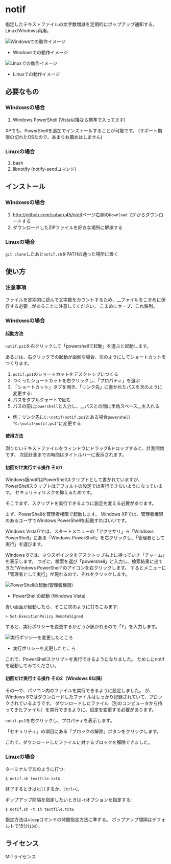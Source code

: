 # notif

指定したテキストファイルの文字数増減を定期的にポップアップ通知する。
Linux/Windows両用。

![Windowsでの動作イメージ](https://github.com/subaru45/notif/wiki/images/notif-win.png)

* Windowsでの動作イメージ

![Linuxでの動作イメージ](https://github.com/subaru45/notif/wiki/images/notif-linux.png)

* Linuxでの動作イメージ

## 必要なもの

### Windowsの場合

1. Windows PowerShell (Vista以降なら標準で入ってます)

XPでも、PowerShellを追加でインストールすることが可能です。
(サポート期限の切れたOSなので、あまりお薦めはしません)


### Linuxの場合

1. bash
2. libnotify (notify-sendコマンド)


## インストール

### Windowsの場合

1. <http://github.com/subaru45/notif>ページ右側の`Download ZIP`からダウンロードする
2. ダウンロードしたZIPファイルを好きな場所に解凍する


### Linuxの場合

`git clone`したあと`notif.sh`をPATHの通った場所に置く


## 使い方


### 注意事項

ファイルを定期的に読んで文字数をカウントするため、__ファイルをこまめに保存する必要__があることに注意してください。
こまめにセーブ、これ鉄則。


### Windowsの場合

#### 起動方法

`notif.ps1`を右クリックして「powershellで起動」を選ぶと起動します。

あるいは、右クリックでの起動が面倒な場合、次のようにしてショートカットをつくります。

1. `notif.ps1`のショートカットをデスクトップにつくる
2. つくったショートカットを右クリックし、「プロパティ」を選ぶ
3. 「ショートカット」タブを開き、「リンク先」に書かれたパスを次のように変更する:
  1. パスをダブルクォートで囲む
  2. パスの前に`powershell`と入力し、__パスとの間に半角スペース__を入れる
  * 例：リンク先に`C:\notif\notif.ps1`とある場合`powershell "C:\notif\notif.ps1"`に変更する

#### 使用方法

測りたいテキストファイルをウィンドウにドラッグ&ドロップすると、計測開始です。
次回計測までの時間はタイトルバーに表示されます。


#### 初回だけ実行する操作 その1

Windows版notifはPowerShellスクリプトとして書かれていますが、
PowerShellスクリプトはデフォルトの設定では実行できないようになっています。
セキュリティリスクを抑えるためです。

そこでまず、スクリプトを実行できるように設定を変える必要があります。

まず、PowerShellを管理者権限で起動します。
Windows XPでは、管理者権限のあるユーザでWindows PowerShellを起動すればいいです。

Windows Vista/7では、スタートメニューの「アクセサリ」→「Windows PowerShell」にある「Windows PowerShell」を右クリックし、「管理者として実行」を選びます。

Windows 8では、マウスポインタをデスクトップ右上に持っていき「チャーム」を表示します。
つぎに、検索を選び「powershell」と入力し、検索結果に出てきた"Windows PowerShell"のアイコンを右クリックします。
するとメニューに「管理者として実行」が現れるので、それをクリックします。

![PowerShellの起動(管理者権限)](https://raw.githubusercontent.com/wiki/subaru45/notif/images/psh-admin.png)

* PowerShellの起動 (Windows Vista)

青い画面が起動したら、そこに次のように打ちこみます:

    > Set-ExecutionPolicy RemoteSigned

すると、実行ポリシーを変更するかどうか訊かれるので「Y」を入力します。

![実行ポリシーを変更したところ](https://raw.githubusercontent.com/wiki/subaru45/notif/images/psh-policy.png)

* 実行ポリシーを変更したところ

これで、PowerShellスクリプトを実行できるようになりました。
ためしにnotifを起動してみてください。


#### 初回だけ実行する操作 その2（Windows 8以降）

その一で、パソコン内のファイルを実行できるように設定しました。
が、Windows 8ではダウンロードしたファイルはしっかり記録されていて、ブロックされているようです。
ダウンロードしたファイル（別のコンピュータから持ってきたファイル）を実行できるように、設定を変更する必要があります。

`notif.ps1`を右クリックし、プロパティを表示します。

「セキュリティ」の項目にある「ブロックの解除」ボタンをクリックします。

これで、ダウンロードしたファイルに対するブロックを解除できました。


### Linuxの場合

ターミナルで次のように打つ:

    $ notif.sh textfile.txt&

終了するときは`kill`するか、`Ctrl+C`。

ポップアップ間隔を指定したいときは`-t`オプションを指定する:

    $ notif.sh -t 1h textfile.txt&

指定方法は`sleep`コマンドの時間指定方法に準ずる。
ポップアップ間隔はデフォルトで15分(`15m`)。


## ライセンス

MITライセンス
